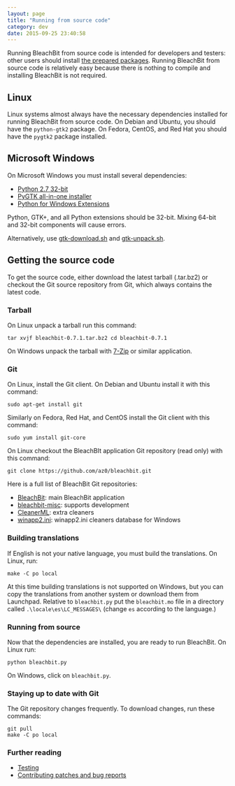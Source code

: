 ```yaml
---
layout: page
title: "Running from source code"
category: dev
date: 2015-09-25 23:40:58
---
```


Running BleachBit from source code is intended for developers and testers: other users should install [the prepared packages](http://bleachbit.sourceforge.net/download). Running BleachBit from source code is relatively easy because there is nothing to compile and installing BleachBit is not required.

## Linux

Linux systems almost always have the necessary dependencies installed for running BleachBit from source code. On Debian and Ubuntu, you should have the ```python-gtk2``` package. On Fedora, CentOS, and Red Hat you should have the ```pygtk2``` package installed.

## Microsoft Windows

On Microsoft Windows you must install several dependencies:

*   [Python 2.7 32-bit](https://www.python.org/ftp/python/2.7.8/python-2.7.8.msi)
*   [PyGTK all-in-one installer](http://ftp.gnome.org/pub/GNOME/binaries/win32/pygtk/2.24/pygtk-all-in-one-2.24.2.win32-py2.7.msi)
*   [Python for Windows Extensions](http://sourceforge.net/projects/pywin32/files/pywin32/Build%20219/pywin32-219.win32-py2.7.exe/download)

Python, GTK+, and all Python extensions should be 32-bit. Mixing 64-bit and 32-bit components will cause errors.

Alternatively, use [gtk-download.sh](https://github.com/az0/bleachbit-misc/blob/master/gtk-download.sh) and [gtk-unpack.sh](https://github.com/az0/bleachbit-misc/blob/master/gtk-unpack.sh).

## Getting the source code

To get the source code, either download the latest tarball (.tar.bz2) or checkout the Git source repository from Git, which always contains the latest code.

### Tarball

On Linux unpack a tarball run this command:

`tar xvjf bleachbit-0.7.1.tar.bz2 cd bleachbit-0.7.1`

On Windows unpack the tarball with [7-Zip](http://www.7-zip.org/) or similar application.

### Git

On Linux, install the Git client. On Debian and Ubuntu install it with this command:

`sudo apt-get install git`

Similarly on Fedora, Red Hat, and CentOS install the Git client with this command:

`sudo yum install git-core`

On Linux checkout the BleachBIt application Git repository (read only) with this command:

`git clone https://github.com/az0/bleachbit.git`

Here is a full list of BleachBit Git repositories:

*   [BleachBit](https://github.com/az0/bleachbit): main BleachBit application
*   [bleachbit-misc](https://github.com/az0/bleachbit): supports development
*   [CleanerML](https://github.com/az0/cleanerml): extra cleaners
*   [winapp2.ini](https://github.com/az0/winapp2.ini): winapp2.ini cleaners database for Windows

### Building translations

If English is not your native language, you must build the translations. On Linux, run:

`make -C po local`

At this time building translations is not supported on Windows, but you can copy the translations from another system or download them from Launchpad. Relative to ```bleachbit.py``` put the ```bleachbit.mo``` file in a directory called ```.\locale\es\LC_MESSAGES\``` (change ```es``` according to the language.)

### Running from source

Now that the dependencies are installed, you are ready to run BleachBit. On Linux run:

`python bleachbit.py`

On Windows, click on ```bleachbit.py```.

### Staying up to date with Git

The Git repository changes frequently. To download changes, run these commands:

````
git pull
make -C po local
````

### Further reading

*   [Testing](http://bleachbit.sourceforge.net/contribute/testing)
*   [Contributing patches and bug reports](http://bleachbit.sourceforge.net/contribute)


